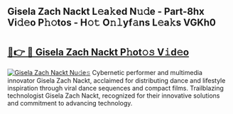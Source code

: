 ## Gisela Zach Nackt L𝚎a𝚔ed N𝚞𝚍e - Part-8hx Vi𝚍𝚎o P𝚑𝚘tos - H𝚘𝚝 O𝚗𝚕yf𝚊ns L𝚎a𝚔s VGKh0

# <h2><a href="http://kf319h.oniu.top/?m=Gisela+Zach+Nackt">🔗👉 🔴 Gisela Zach Nackt P𝚑ot𝚘𝚜 V𝚒d𝚎o</a></h2>

[![Gisela Zach Nackt Nu𝚍e𝚜](https://i.imgur.com/0qMVB7G.gif)](http://kf319h.oniu.top/?m=Gisela+Zach+Nackt)
Cybernetic performer and multimedia innovator Gisela Zach Nackt, acclaimed for distributing dance and lifestyle inspiration through viral dance sequences and compact films. Trailblazing technologist Gisela Zach Nackt, recognized for their innovative solutions and commitment to advancing technology.  
